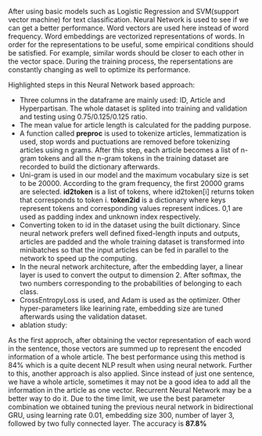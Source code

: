 After using basic models such as Logistic Regression and SVM(support vector machine) for text classification. Neural Network is used to see if we can get a better performance.  Word vectors are used here instead of word frequency. Word embeddings are vectorized representations of words. In order for the representations to be useful, some empirical conditions should be satisfied. For example, similar words should be closer to each other in the vector space. During the training process, the repersentations are constantly changing as well to optimize its performance.

 Highlighted steps in this Neural Network based approach: 

- Three columns in the dataframe are mainly used: ID, Article and Hyperpartisan. The whole dataset is splited into training and validation and testing using 0.75/0.125/0.125 ratio.
- The mean value for article length is calculated for the padding purpose.
- A function called **preproc** is used to tokenize articles, lemmatization is used, stop words and puctuations are removed before tokenizing articles using n grams. After this step, each article becomes a list of n-gram tokens and all the n-gram tokens in the training dataset are recorded to build the dictionary afterwards.
- Uni-gram is used in our model and the maximum vocabulary size is set to be 20000. According to the gram frequency, the first 20000 grams are selected. **id2token** is a list of tokens, where id2token[i] returns token that corresponds to token i. **token2id** is a dictionary where keys represent tokens and corresponding values represent indices. 0,1 are used as padding index and unknown index respectively. 
- Converting token to id in the dataset using the built dictionary. Since neural network prefers well defined fixed-length inputs and outputs, articles are padded and the whole training dataset is transformed into minibatches so that the input articles can be fed in parallel to the network to speed up the computing.
- In the neural network architecture, after the embedding layer, a linear layer is used to convert the output to dimension 2. After softmax, the two numbers corresponding to the probabilities of belonging to each class.
- CrossEntropyLoss is used, and Adam is used as the optimizer. Other hyper-parameters like learining rate, embedding size are tuned afterwards using the validation dataset. 
- ablation study: 



As the first approch, after obtaining the vector representation of each word in the sentence, those vectors are summed up to represent the encoded information of a whole article. The best performance using this method is 84% which is a quite decent NLP result when using neural network. Further to this, another approach is also applied. Since instead of just one sentence, we have a whole article, sometimes it may not be a good idea to add all the information in the article as one vector. Recurrent Neural Network may be a better way to do it. Due to the time limit, we use the best parameter combination we obtained tuning the previous neural network in bidirectional GRU, using learning rate 0.01, embedding size 300, number of layer 3, followed by two fully connected layer. The accuracy is **87.8%**